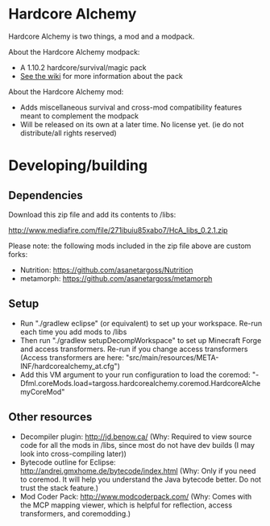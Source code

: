# Hardcore Alchemy
Hardcore Alchemy is two things, a mod and a modpack.

About the Hardcore Alchemy modpack:
* A 1.10.2 hardcore/survival/magic pack
* [See the wiki](https://github.com/asanetargoss/HardcoreAlchemy/wiki) for more information about the pack

About the Hardcore Alchemy mod:
* Adds miscellaneous survival and cross-mod compatibility features meant to complement the modpack
* Will be released on its own at a later time. No license yet. (ie do not distribute/all rights reserved)

# Developing/building

## Dependencies
Download this zip file and add its contents to /libs:

http://www.mediafire.com/file/271ibuiu85xabo7/HcA_libs_0.2.1.zip

Please note: the following mods included in the zip file above are custom forks:
* Nutrition: https://github.com/asanetargoss/Nutrition
* metamorph: https://github.com/asanetargoss/metamorph

## Setup
* Run "./gradlew eclipse" (or equivalent) to set up your workspace. Re-run each time you add mods to /libs
* Then run "./gradlew setupDecompWorkspace" to set up Minecraft Forge and access transformers. Re-run if you change access transformers (Access transformers are here: "src/main/resources/META-INF/hardcorealchemy_at.cfg")
* Add this VM argument to your run configuration to load the coremod: "-Dfml.coreMods.load=targoss.hardcorealchemy.coremod.HardcoreAlchemyCoreMod"

## Other resources
* Decompiler plugin: http://jd.benow.ca/ (Why: Required to view source code for all the mods in /libs, since most do not have dev builds (I may look into cross-compiling later))
* Bytecode outline for Eclipse: http://andrei.gmxhome.de/bytecode/index.html (Why: Only if you need to coremod. It will help you understand the Java bytecode better. Do not trust the stack feature.)
* Mod Coder Pack: http://www.modcoderpack.com/ (Why: Comes with the MCP mapping viewer, which is helpful for reflection, access transformers, and coremodding.)